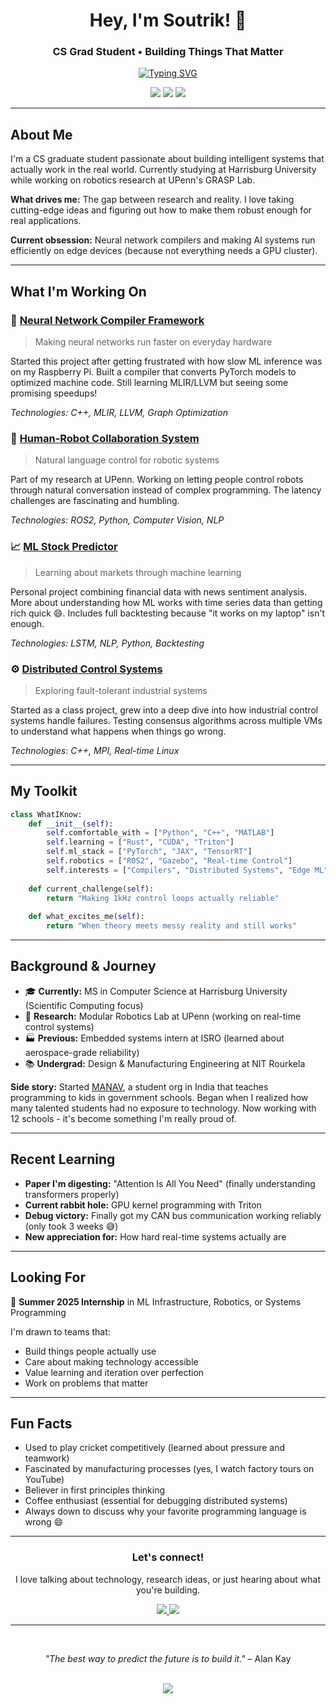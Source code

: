 <div align="center">

# **Hey, I'm Soutrik! 👋**
### CS Grad Student • Building Things That Matter

<a href="https://github.com/SoutrikMukherjee"><img src="https://readme-typing-svg.herokuapp.com?font=Fira+Code&weight=500&size=24&pause=1000&color=00D9FF&center=true&vCenter=true&multiline=true&repeat=false&random=false&width=700&height=80&lines=Robotics+%E2%80%A2+Machine+Learning+%E2%80%A2+Systems;Always+learning%2C+always+building" alt="Typing SVG" /></a>

<p align="center">
<a href="mailto:soutrik.viratech@gmail.com"><img src="https://img.shields.io/badge/Email-soutrik.viratech@gmail.com-blue?style=flat&logo=gmail" /></a>
<a href="https://linkedin.com/in/soutrik-mukherjee"><img src="https://img.shields.io/badge/LinkedIn-Connect-0077B5?style=flat&logo=linkedin" /></a>
<a href="https://calendly.com/soutrik"><img src="https://img.shields.io/badge/Chat-30min-green?style=flat&logo=google-calendar" /></a>
</p>

</div>

---

## **About Me**

I'm a CS graduate student passionate about building intelligent systems that actually work in the real world. Currently studying at Harrisburg University while working on robotics research at UPenn's GRASP Lab.

**What drives me:** The gap between research and reality. I love taking cutting-edge ideas and figuring out how to make them robust enough for real applications.

**Current obsession:** Neural network compilers and making AI systems run efficiently on edge devices (because not everything needs a GPU cluster).

---

## **What I'm Working On**

### **🤖 [Neural Network Compiler Framework](https://github.com/SoutrikMukherjee/Neural-Network-Compiler-Framework)**
> Making neural networks run faster on everyday hardware

Started this project after getting frustrated with how slow ML inference was on my Raspberry Pi. Built a compiler that converts PyTorch models to optimized machine code. Still learning MLIR/LLVM but seeing some promising speedups!

*Technologies: C++, MLIR, LLVM, Graph Optimization*

### **🔗 [Human-Robot Collaboration System](https://github.com/SoutrikMukherjee/human-robot-collaboration)**
> Natural language control for robotic systems

Part of my research at UPenn. Working on letting people control robots through natural conversation instead of complex programming. The latency challenges are fascinating and humbling.

*Technologies: ROS2, Python, Computer Vision, NLP*

### **📈 [ML Stock Predictor](https://github.com/SoutrikMukherjee/ML-Stock-Price-Prediction)**
> Learning about markets through machine learning

Personal project combining financial data with news sentiment analysis. More about understanding how ML works with time series data than getting rich quick 😄. Includes full backtesting because "it works on my laptop" isn't enough.

*Technologies: LSTM, NLP, Python, Backtesting*

### **⚙️ [Distributed Control Systems](https://github.com/SoutrikMukherjee/Distributed-Control-System)**
> Exploring fault-tolerant industrial systems

Started as a class project, grew into a deep dive into how industrial control systems handle failures. Testing consensus algorithms across multiple VMs to understand what happens when things go wrong.

*Technologies: C++, MPI, Real-time Linux*

---

## **My Toolkit**

```python
class WhatIKnow:
    def __init__(self):
        self.comfortable_with = ["Python", "C++", "MATLAB"]
        self.learning = ["Rust", "CUDA", "Triton"]
        self.ml_stack = ["PyTorch", "JAX", "TensorRT"]
        self.robotics = ["ROS2", "Gazebo", "Real-time Control"]
        self.interests = ["Compilers", "Distributed Systems", "Edge ML"]
        
    def current_challenge(self):
        return "Making 1kHz control loops actually reliable"
        
    def what_excites_me(self):
        return "When theory meets messy reality and still works"
```

---

## **Background & Journey**

- 🎓 **Currently:** MS in Computer Science at Harrisburg University (Scientific Computing focus)
- 🔬 **Research:** Modular Robotics Lab at UPenn (working on real-time control systems)
- 🏭 **Previous:** Embedded systems intern at ISRO (learned about aerospace-grade reliability)
- 📚 **Undergrad:** Design & Manufacturing Engineering at NIT Rourkela

**Side story:** Started [MANAV](https://github.com/SoutrikMukherjee/MANAV), a student org in India that teaches programming to kids in government schools. Began when I realized how many talented students had no exposure to technology. Now working with 12 schools - it's become something I'm really proud of.

---

## **Recent Learning**

- **Paper I'm digesting:** "Attention Is All You Need" (finally understanding transformers properly)
- **Current rabbit hole:** GPU kernel programming with Triton
- **Debug victory:** Finally got my CAN bus communication working reliably (only took 3 weeks 😅)
- **New appreciation for:** How hard real-time systems actually are

---

## **Looking For**

🌟 **Summer 2025 Internship** in ML Infrastructure, Robotics, or Systems Programming

I'm drawn to teams that:
- Build things people actually use
- Care about making technology accessible
- Value learning and iteration over perfection
- Work on problems that matter

---

## **Fun Facts**

- Used to play cricket competitively (learned about pressure and teamwork)
- Fascinated by manufacturing processes (yes, I watch factory tours on YouTube)
- Believer in first principles thinking
- Coffee enthusiast (essential for debugging distributed systems)
- Always down to discuss why your favorite programming language is wrong 😄

---

<div align="center">

### **Let's connect!**

I love talking about technology, research ideas, or just hearing about what you're building.

<a href="https://calendly.com/soutrik">
<img src="https://img.shields.io/badge/Schedule_a_chat-Available-green?style=for-the-badge&logo=google-meet" />
</a>

<a href="mailto:soutrik.viratech@gmail.com">
<img src="https://img.shields.io/badge/Or_just_email-Direct-blue?style=for-the-badge&logo=gmail" />
</a>

---

<br/>

*"The best way to predict the future is to build it."* – Alan Kay

<br/>

<img src="https://komarev.com/ghpvc/?username=SoutrikMukherjee&color=blue&style=flat" />

</div>
